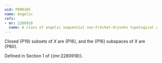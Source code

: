 ```yaml
---
uid: P000105
name: Angelic
refs:
- mr: 2280918
  name: A class of angelic sequential non-Fréchet-Urysohn topological groups
---
```

Closed {P19} subsets of $X$ are {P16}, and the {P16} subspaces of $X$ are {P80}.

Defined in Section 1 of {{mr:2280918}}.
